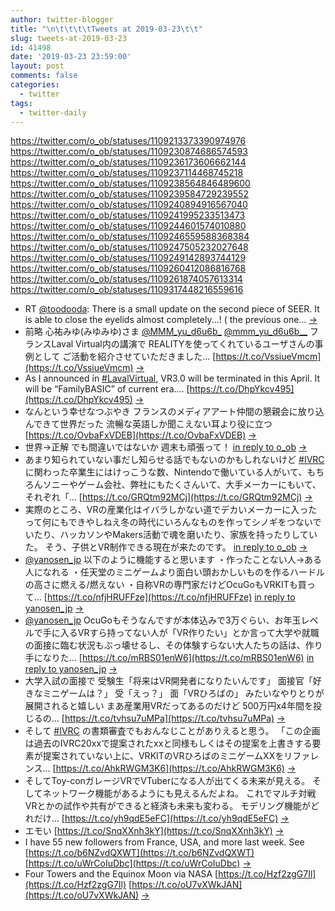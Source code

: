 ```yaml
---
author: twitter-blogger
title: "\n\t\t\t\tTweets at 2019-03-23\t\t"
slug: tweets-at-2019-03-23
id: 41498
date: '2019-03-23 23:59:00'
layout: post
comments: false
categories:
  - twitter
tags:
  - twitter-daily
---
```


https://twitter.com/o_ob/statuses/1109213373390974976 https://twitter.com/o_ob/statuses/1109230874686574593 https://twitter.com/o_ob/statuses/1109236173606662144 https://twitter.com/o_ob/statuses/1109237114468745218 https://twitter.com/o_ob/statuses/1109238564846489600 https://twitter.com/o_ob/statuses/1109239584729239552 https://twitter.com/o_ob/statuses/1109240894916567040 https://twitter.com/o_ob/statuses/1109241995233513473 https://twitter.com/o_ob/statuses/1109244601574010880 https://twitter.com/o_ob/statuses/1109246559588368384 https://twitter.com/o_ob/statuses/1109247505232027648 https://twitter.com/o_ob/statuses/1109249142893744129 https://twitter.com/o_ob/statuses/1109260412086816768 https://twitter.com/o_ob/statuses/1109261874057613314 https://twitter.com/o_ob/statuses/1109317448216559616  

*   RT [@toodooda](https://twitter.com/toodooda): There is a small update on the second piece of SEER. It is able to close the eyelids almost completely...! ( the previous one… [->](https://twitter.com/o_ob/statuses/1109213373390974976)
*   前略 心祐みゆ(みゆみゆ)さま [@MMM_yu_d6u6b_](https://twitter.com/MMM_yu_d6u6b_) [@mmm_yu_d6u6b__](https://twitter.com/mmm_yu_d6u6b__) フランスLaval Virtual内の講演で REALITYを使ってくれているユーザさんの事例として ご活動を紹介させていただきました… [https://t.co/VssiueVmcm](https://t.co/VssiueVmcm) [->](https://twitter.com/o_ob/statuses/1109230874686574593)
*   As I announced in [#LavalVirtual](https://twitter.com/search?q=%23LavalVirtual&src=hash), VR3.0 will be terminated in this April. It will be “FamilyBASIC” of current era.… [https://t.co/DhpYkcv495](https://t.co/DhpYkcv495) [->](https://twitter.com/o_ob/statuses/1109236173606662144)
*   なんという幸せなつぶやき フランスのメディアアート仲間の懇親会に放り込んできて世界だった 流暢な英語しか聞こえない耳より役に立つ [https://t.co/OvbaFxVDEB](https://t.co/OvbaFxVDEB) [->](https://twitter.com/o_ob/statuses/1109237114468745218)
*   世界→正解 でも間違いではないか 週末も頑張って！ [in reply to o_ob](https://twitter.com/o_ob/statuses/1109237114468745218) [->](https://twitter.com/o_ob/statuses/1109238564846489600)
*   あまり知られていない事だし知らせる話でもないのかもしれないけど [#IVRC](https://twitter.com/search?q=%23IVRC&src=hash) に関わった卒業生にはけっこうな数、Nintendoで働いている人がいて、もちろんソニーやゲーム会社、弊社にもたくさんいて、大手メーカーにもいて、それぞれ「… [https://t.co/GRQtm92MCj](https://t.co/GRQtm92MCj) [->](https://twitter.com/o_ob/statuses/1109239584729239552)
*   実際のところ、VRの産業化はイバラしかない道でデカいメーカーに入ったって何にもできやしねえ冬の時代にいろんなものを作ってシノギをつないでいたり、ハッカソンやMakers活動で魂を磨いたり、家族を持ったりしていた。 そう、子供とVR制作できる現在が来たのです。 [in reply to o_ob](https://twitter.com/o_ob/statuses/1109239584729239552) [->](https://twitter.com/o_ob/statuses/1109240894916567040)
*   [@yanosen_jp](https://twitter.com/yanosen_jp) 以下のように機能すると思います ・作ったことない人→ある人になれる ・任天堂のミニゲームより面白い頭おかしいものを作るハードルの高さに燃える/燃えない ・自称VRの専門家だけどOcuGoもVRKITも買って… [https://t.co/nfjHRUFFze](https://t.co/nfjHRUFFze) [in reply to yanosen_jp](https://twitter.com/yanosen_jp/statuses/1109240823395188737) [->](https://twitter.com/o_ob/statuses/1109241995233513473)
*   [@yanosen_jp](https://twitter.com/yanosen_jp) OcuGoもそうなんですが本体込みで3万ぐらい、お年玉レベルで手に入るVRすら持ってない人が「VR作りたい」とか言って大学や就職の面接に臨む状況もぶっ壊せるし、その体験すらない大人たちの話は、作り手になりた… [https://t.co/mRBS01enW6](https://t.co/mRBS01enW6) [in reply to yanosen_jp](https://twitter.com/yanosen_jp/statuses/1109243094275284992) [->](https://twitter.com/o_ob/statuses/1109244601574010880)
*   大学入試の面接で 受験生「将来はVR開発者になりたいんです」 面接官「好きなミニゲームは？」 受「えっ？」 面「VRひろばの」 みたいなやりとりが展開されると嬉しい まあ産業用VRだってあるのだけど 500万円x4年間を投じるの… [https://t.co/tvhsu7uMPa](https://t.co/tvhsu7uMPa) [->](https://twitter.com/o_ob/statuses/1109246559588368384)
*   そして [#IVRC](https://twitter.com/search?q=%23IVRC&src=hash) の書類審査でもおんなじことがありえると思う。 「この企画は過去のIVRC20xxで提案されたxxと同様もしくはその提案を上書きする要素が提案されていない上に、VRKITのVRひろばのミニゲームXXをリファレンス… [https://t.co/AhkRWGM3K6](https://t.co/AhkRWGM3K6) [->](https://twitter.com/o_ob/statuses/1109247505232027648)
*   そしてToy-conガレージVRでVTuberになる人が出てくる未来が見える。 そしてネットワーク機能があるようにも見えるんだよね。 これでマルチ対戦VRとかの試作や共有ができると経済も未来も変わる。 モデリング機能がどれだけ… [https://t.co/yh9qdE5eFC](https://t.co/yh9qdE5eFC) [->](https://twitter.com/o_ob/statuses/1109249142893744129)
*   エモい [https://t.co/SnqXXnh3kY](https://t.co/SnqXXnh3kY) [->](https://twitter.com/o_ob/statuses/1109260412086816768)
*   I have 55 new followers from France, USA, and more last week. See [https://t.co/b6NZvdQXWT](https://t.co/b6NZvdQXWT) [https://t.co/uWrCoIuDbc](https://t.co/uWrCoIuDbc) [->](https://twitter.com/o_ob/statuses/1109261874057613314)
*   Four Towers and the Equinox Moon via NASA [https://t.co/Hzf2zgG7Il](https://t.co/Hzf2zgG7Il) [https://t.co/oU7vXWkJAN](https://t.co/oU7vXWkJAN) [->](https://twitter.com/o_ob/statuses/1109317448216559616)